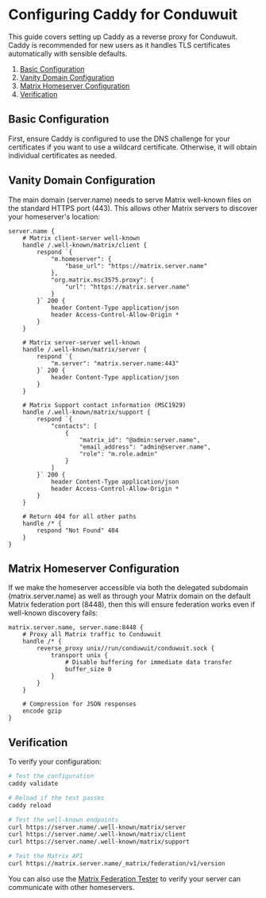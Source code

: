 # Configuring Caddy for Conduwuit

This guide covers setting up Caddy as a reverse proxy for Conduwuit. Caddy is recommended for new
users as it handles TLS certificates automatically with sensible defaults.

1. [Basic Configuration](#basic-configuration)
2. [Vanity Domain Configuration](#vanity-domain-configuration)
3. [Matrix Homeserver Configuration](#matrix-homeserver-configuration)
4. [Verification](#verification)

## Basic Configuration

First, ensure Caddy is configured to use the DNS challenge for your certificates if you want
to use a wildcard certificate. Otherwise, it will obtain individual certificates as needed.

## Vanity Domain Configuration

The main domain (server.name) needs to serve Matrix well-known files on the standard HTTPS port
(443). This allows other Matrix servers to discover your homeserver's location:

```caddyfile:Caddyfile
server.name {
    # Matrix client-server well-known
    handle /.well-known/matrix/client {
        respond `{
            "m.homeserver": {
                "base_url": "https://matrix.server.name"
            },
            "org.matrix.msc3575.proxy": {
                "url": "https://matrix.server.name"
            }
        }` 200 {
            header Content-Type application/json
            header Access-Control-Allow-Origin *
        }
    }

    # Matrix server-server well-known
    handle /.well-known/matrix/server {
        respond `{
            "m.server": "matrix.server.name:443"
        }` 200 {
            header Content-Type application/json
        }
    }

    # Matrix Support contact information (MSC1929)
    handle /.well-known/matrix/support {
        respond `{
            "contacts": [
                {
                    "matrix_id": "@admin:server.name",
                    "email_address": "admin@server.name",
                    "role": "m.role.admin"
                }
            ]
        }` 200 {
            header Content-Type application/json
            header Access-Control-Allow-Origin *
        }
    }

    # Return 404 for all other paths
    handle /* {
        respond "Not Found" 404
    }
}
```

## Matrix Homeserver Configuration

If we make the homeserver accessible via both the delegated subdomain (matrix.server.name) as well
as through your Matrix domain on the default Matrix federation port (8448), then this will ensure
federation works even if well-known discovery fails:

```caddyfile:Caddyfile
matrix.server.name, server.name:8448 {
    # Proxy all Matrix traffic to Conduwuit
    handle /* {
        reverse_proxy unix//run/conduwuit/conduwuit.sock {
            transport unix {
                # Disable buffering for immediate data transfer
                buffer_size 0
            }
        }
    }

    # Compression for JSON responses
    encode gzip
}
```

## Verification

To verify your configuration:

```bash
# Test the configuration
caddy validate

# Reload if the test passes
caddy reload

# Test the well-known endpoints
curl https://server.name/.well-known/matrix/server
curl https://server.name/.well-known/matrix/client
curl https://server.name/.well-known/matrix/support

# Test the Matrix API
curl https://matrix.server.name/_matrix/federation/v1/version
```

You can also use the [Matrix Federation Tester](https://federationtester.matrix.org/) to verify
your server can communicate with other homeservers.
